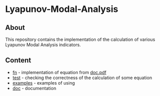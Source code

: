 # Lyapunov-Modal-Analysis

## About
This repository contains the implementation of the calculation of various Lyapunov Modal Analysis indicators. 

## Content
* [fn](../master/fn) - implementation of equation from [doc.pdf](../master/doc/doc.pdf)
* [test](../master/test) - checking the correctness of the calculation of some equation
* [examples](../master/examples) - examples of using
* [doc](../master/doc) - documentation
